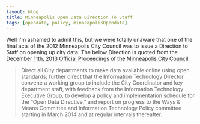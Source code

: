```yaml
---
layout: blog 
title: Minneapolis Open Data Direction To Staff
tags: [opendata, policy, minneapolisOpendata]
---
```


Well I'm ashamed to admit this, but we were totally unaware that one of the
final acts of the 2012 Minneapolis City Council was to issue a Direction to
Staff on opening up city data. The below Direction is quoted from the 
[December 11th, 2013 Official Proceedings of the Minneapolis City Council](http://www.minneapolismn.gov/meetings/proceedings/WCMS1P-118373).

> Direct all City departments to make data available online using open
> standards; further direct that the Information Technology Director convene a
> working group to include the City Coordinator and key department staff, with
> feedback from the Information Technology Executive Group, to develop a policy
> and implementation schedule for the “Open Data Directive,” and report on
> progress to the Ways & Means Committee and Information Technology Policy
> committee starting in March 2014 and at regular intervals thereafter.
